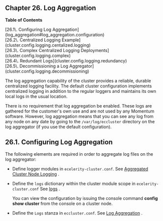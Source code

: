 ## Chapter 26. Log Aggregation

**Table of Contents**

<dl class="toc">

<dt>[26.1\. Configuring Log Aggregation](log_aggregation#log_aggregation.configuration)</dt>

<dt>[26.2\. Centralized Logging Example](cluster.config.logging.centalized.logging)</dt>

<dt>[26.3\. Complex Centralized Logging Deployments](cluster.config.logging.complex)</dt>

<dt>[26.4\. Redundant Logs](cluster.config.logging.redundancy)</dt>

<dt>[26.5\. Decommissioning a Log Aggregator](cluster.config.logging.decommissioning)</dt>

</dl>

The log aggregation capability of the cluster provides a reliable, durable centralized logging facility. The default cluster configuration implements centralized logging in addition to the regular loggers and maintains its own local logs in the usual location.

There is no requirement that log aggregation be enabled. These logs are gathered for the customer's own use and are not used by any Momentum software. However, log aggregation means that you can see any log from any node on any date by going to the `/var/log/eccluster` directory on the log aggregator (if you use the default configuration).

## 26.1. Configuring Log Aggregation

The following elements are required in order to aggregate log files on the log aggregator:

*   Define logger modules in `ecelerity-cluster.conf`. See [Aggregated Cluster Node Logging](conf.ref.ecelerity_cluster.conf#conf.ref.ecelerity_cluster.conf.logging) .

*   Define the `logs` dictionary within the cluster module scope in `ecelerity-cluster.conf` See [logs](modules.cluster#option.logs.dictionary) .

    You can view the configuration by issuing the console command **config show cluster**              from the console on a cluster node.

*   Define the `Logs` stanza in `eccluster.conf`. See [Log Aggregation](conf.ref.eccluster.conf#conf.ref.eccluster.conf.logs) .
